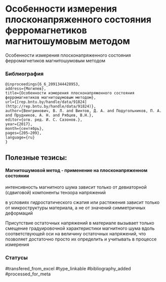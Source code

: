 # Особенности измерения плосконапряженного состояния ферромагнетиков магнитошумовым методом

Особенности измерения плосконапряженного состояния ферромагнетиков магнитошумовым методом

### Библиография
```
@inproceedings{6_6_2091344428953,
address={Могилев},
title={Особенности измерения плосконапряженного состояния ферромагнетиков магнитошумовым методом},
url={[rep.bntu.by/handle/data/91824](http://rep.bntu.by/handle/data/91824)},
author={Венгринович, В. Л. and Винтов, Д. А. and Подугольников, П. А. and Прудников, А. Н. and Рябцев, В.Н.},
editor={отв. ред. И. С. Сазонов.},
year={2017},
month={сентябрь},
pages={205–209},
language={ru}
}
```

## Полезные тезисы:

#### Магнитошумовой метод - применение на плосконапряженном состоянии
интенсивность магнитного шума зависит только от девиаторной (сдвиговой) компоненты тензора напряжений

в условиях гидростатического сжатия или растяжения зависит только от микроструктуры материала, а не от значений симметричных деформаций

Присутствие остаточных напряжений в материале вызывает только смещение градуировочной характеристики магнитного шума вдоль соответствующей оси на величину остаточных напряжений, что позволяет
достаточно просто их определить и учитывать в процессе измерения



### Статусы
#transfered_from_excel 
#type_linkable 
#bibliography_added
#processed_for_meta

